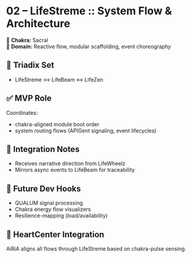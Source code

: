 # 02 – LifeStreme :: System Flow & Architecture

🌊 **Chakra:** Sacral  
🔧 **Domain:** Reactive flow, modular scaffolding, event choreography

## 🔁 Triadix Set
- LifeStreme ↔ LifeBeam ↔ LifeZen

## ✅ MVP Role
Coordinates:
- chakra-aligned module boot order
- system routing flows (APIGent signaling, event lifecycles)

## 🧩 Integration Notes
- Receives narrative direction from LifeWheelz
- Mirrors async events to LifeBeam for traceability

## 📌 Future Dev Hooks
- QUALUM signal processing
- Chakra energy flow visualizers
- Resilience-mapping (load/availability)

## 💓 HeartCenter Integration
AiRiA aligns all flows through LifeStreme based on chakra-pulse sensing.
